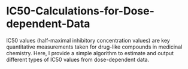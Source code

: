 # IC50-Calculations-for-Dose-dependent-Data
IC50 values (half-maximal inhibitory concentration values) are key quantitative measurements taken for drug-like compounds in medicinal chemistry. Here, I provide a simple algorithm to estimate and output different types of IC50 values from dose-dependent data. 
